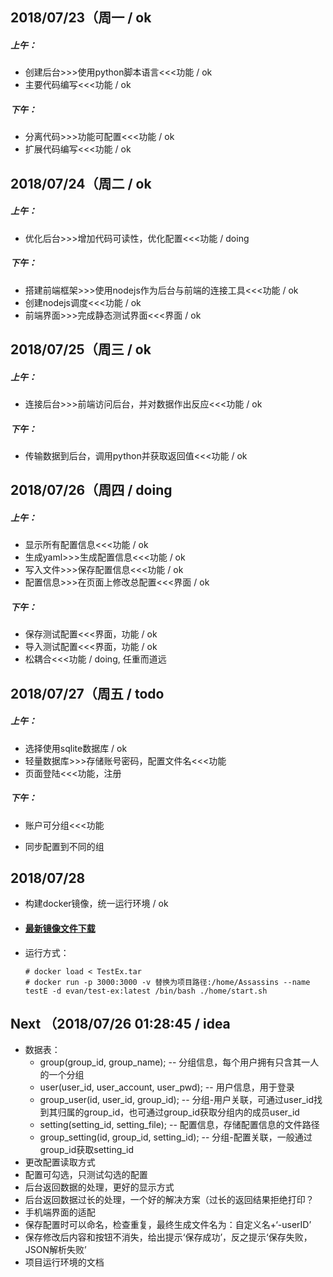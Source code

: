 ## 2018/07/23（周一 / ok

##### 上午：

- 创建后台>>>使用python脚本语言<<<功能 / ok
- 主要代码编写<<<功能 / ok

##### 下午：

- 分离代码>>>功能可配置<<<功能 / ok
- 扩展代码编写<<<功能 / ok

## 2018/07/24（周二 / ok

##### 上午：

- 优化后台>>>增加代码可读性，优化配置<<<功能 / doing

##### 下午：

- 搭建前端框架>>>使用nodejs作为后台与前端的连接工具<<<功能 / ok
- 创建nodejs调度<<<功能 / ok
- 前端界面>>>完成静态测试界面<<<界面 / ok

## 2018/07/25（周三 / ok

##### 上午：

- 连接后台>>>前端访问后台，并对数据作出反应<<<功能 / ok

##### 下午：

- 传输数据到后台，调用python并获取返回值<<<功能 / ok

## 2018/07/26（周四 / doing

##### 上午：

- 显示所有配置信息<<<功能 / ok
- 生成yaml>>>生成配置信息<<<功能 / ok
- 写入文件>>>保存配置信息<<<功能 / ok
- 配置信息>>>在页面上修改总配置<<<界面 / ok

##### 下午：

- 保存测试配置<<<界面，功能 / ok
- 导入测试配置<<<界面，功能 / ok
- 松耦合<<<功能 / doing, 任重而道远

## 2018/07/27（周五 / todo

##### 上午：

- 选择使用sqlite数据库 / ok
- 轻量数据库>>>存储账号密码，配置文件名<<<功能
- 页面登陆<<<功能，注册

##### 下午：

- 账户可分组<<<功能

- 同步配置到不同的组

## 2018/07/28

- 构建docker镜像，统一运行环境 / ok

- #### [最新镜像文件下载](http://115.28.216.244/share/docker-images/TestEx.tar)

- 运行方式：
    ```
    # docker load < TestEx.tar
    # docker run -p 3000:3000 -v 替换为项目路径:/home/Assassins --name testE -d evan/test-ex:latest /bin/bash ./home/start.sh
    ```

## Next （2018/07/26 01:28:45 / idea

- 数据表：
  - group(group_id, group_name); -- 分组信息，每个用户拥有只含其一人的一个分组
  - user(user_id, user_account, user_pwd); -- 用户信息，用于登录
  - group_user(id, user_id, group_id); -- 分组-用户关联，可通过user_id找到其归属的group_id，也可通过group_id获取分组内的成员user_id
  - setting(setting_id, setting_file); -- 配置信息，存储配置信息的文件路径
  - group_setting(id, group_id, setting_id); -- 分组-配置关联，一般通过group_id获取setting_id
- 更改配置读取方式
- 配置可勾选，只测试勾选的配置
- 后台返回数据的处理，更好的显示方式
- 后台返回数据过长的处理，一个好的解决方案（过长的返回结果拒绝打印？
- 手机端界面的适配
- 保存配置时可以命名，检查重复，最终生成文件名为：自定义名+‘-userID’
- 保存修改后内容和按钮不消失，给出提示‘保存成功’，反之提示‘保存失败，JSON解析失败’
- 项目运行环境的文档

